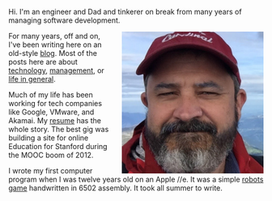 <!--
.. title: Hi, I'm Sef
.. slug: index
.. date: 2025/08/05
-->

Hi. I'm an engineer and Dad and tinkerer on break from many years of managing software development.

<img src="/f/sef-squint.jpeg" 
     style="float:right; padding-left:20px;"
     alt="Sef in baseball hat" width=280px>

For many years, off and on, I've been writing here on an old-style [blog](posts).
Most of the posts here are about [technology](categories/technology), [management](categories/management), or 
[life in general](categories/life).

Much of my life has been working for tech companies like Google, VMware, and Akamai.
My [resume][] has the whole story.
The best gig was building a site for online Education for Stanford during the MOOC boom of 2012.

I wrote my first computer program when I was twelve years old on
an Apple //e. It was a simple [robots game][] handwritten in 6502
assembly. It took all summer to write.

[resume]: https://rawgithub.com/sefk/sef-resume/master/sef-kloninger-resume.html
[robots game]: http://en.wikipedia.org/wiki/Robots_%28BSD_game%29
